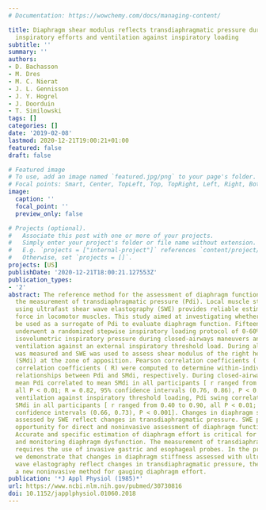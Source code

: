```yaml
---
# Documentation: https://wowchemy.com/docs/managing-content/

title: Diaphragm shear modulus reflects transdiaphragmatic pressure during isovolumetric
  inspiratory efforts and ventilation against inspiratory loading
subtitle: ''
summary: ''
authors:
- D. Bachasson
- M. Dres
- M. C. Nierat
- J. L. Gennisson
- J. Y. Hogrel
- J. Doorduin
- T. Similowski
tags: []
categories: []
date: '2019-02-08'
lastmod: 2020-12-21T19:00:21+01:00
featured: false
draft: false

# Featured image
# To use, add an image named `featured.jpg/png` to your page's folder.
# Focal points: Smart, Center, TopLeft, Top, TopRight, Left, Right, BottomLeft, Bottom, BottomRight.
image:
  caption: ''
  focal_point: ''
  preview_only: false

# Projects (optional).
#   Associate this post with one or more of your projects.
#   Simply enter your project's folder or file name without extension.
#   E.g. `projects = ["internal-project"]` references `content/project/deep-learning/index.md`.
#   Otherwise, set `projects = []`.
projects: [US]
publishDate: '2020-12-21T18:00:21.127553Z'
publication_types:
- '2'
abstract: The reference method for the assessment of diaphragm function relies on
  the measurement of transdiaphragmatic pressure (Pdi). Local muscle stiffness measured
  using ultrafast shear wave elastography (SWE) provides reliable estimates of muscle
  force in locomotor muscles. This study aimed at investigating whether SWE could
  be used as a surrogate of Pdi to evaluate diaphragm function. Fifteen healthy volunteers
  underwent a randomized stepwise inspiratory loading protocol of 0-60% of maximal
  isovolumetric inspiratory pressure during closed-airways maneuvers and 0-50% during
  ventilation against an external inspiratory threshold load. During all tasks, Pdi
  was measured and SWE was used to assess shear modulus of the right hemidiaphragm
  (SMdi) at the zone of apposition. Pearson correlation coefficients ( r) and repeated-measures
  correlation coefficients ( R) were computed to determine within-individual and overall
  relationships between Pdi and SMdi, respectively. During closed-airways maneuvers,
  mean Pdi correlated to mean SMdi in all participants [ r ranged from 0.77 to 0.96,
  all P < 0.01; R = 0.82, 95% confidence intervals (0.76, 0.86), P < 0.01]. During
  ventilation against inspiratory threshold loading, Pdi swing correlated to maximal
  SMdi in all participants [ r ranged from 0.40 to 0.90, all P < 0.01; R = 0.70, 95%
  confidence intervals (0.66, 0.73), P < 0.001]. Changes in diaphragm stiffness as
  assessed by SWE reflect changes in transdiaphragmatic pressure. SWE provides a new
  opportunity for direct and noninvasive assessment of diaphragm function. NEW & NOTEWORTHY
  Accurate and specific estimation of diaphragm effort is critical for evaluating
  and monitoring diaphragm dysfunction. The measurement of transdiaphragmatic pressure
  requires the use of invasive gastric and esophageal probes. In the present work,
  we demonstrate that changes in diaphragm stiffness assessed with ultrasound shear
  wave elastography reflect changes in transdiaphragmatic pressure, therefore offering
  a new noninvasive method for gauging diaphragm effort.
publication: '*J Appl Physiol (1985)*'
url: https://www.ncbi.nlm.nih.gov/pubmed/30730816
doi: 10.1152/japplphysiol.01060.2018
---
```

